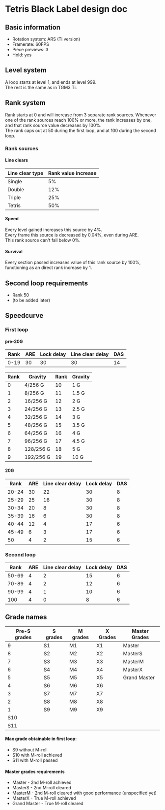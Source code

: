 # Tetris Black Label design doc

## Basic information  
* Rotation system: ARS (Ti version)
* Framerate: 60FPS
* Piece previews: 3
* Hold: yes

## Level system  
A loop starts at level 1, and ends at level 999.  
The rest is the same as in TGM3 Ti.

## Rank system  
Rank starts at 0 and will increase from 3 separate rank sources.
Whenever one of the rank sources reach 100% or more, the rank increases by one, and that rank source value decreases by 100%.  
The rank caps out at 50 during the first loop, and at 100 during the second loop.

### Rank sources  
#### Line clears  
Line clear type | Rank value increase
---|---
Single | 5%
Double | 12%
Triple | 25%
Tetris | 50%

#### Speed  
Every level gained increases this source by 4%.  
Every frame this source is decreased by 0.04%, even during ARE.  
This rank source can't fall below 0%.

#### Survival  
Every section passed increases value of this rank source by 100%, functioning as an direct rank increase by 1.

## Second loop requirements  
* Rank 50
* (to be added later)

## Speedcurve  
### First loop  
#### pre-20G  
Rank | ARE | Lock delay | Line clear delay | DAS
---|---|---|---|---
0-19 | 30 | 30 | 30 | 14

Rank | Gravity | Rank | Gravity
---|---|---|---
0 | 4/256 G | 10 | 1 G
1 | 8/256 G | 11 | 1.5 G
2 | 16/256 G | 12 | 2 G
3 | 24/256 G | 13 | 2.5 G
4 | 32/256 G | 14 | 3 G
5 | 48/256 G | 15 | 3.5 G
6 | 64/256 G | 16 | 4 G
7 | 96/256 G | 17 | 4.5 G
8 | 128/256 G | 18 | 5 G
9 | 192/256 G | 19 | 10 G

#### 20G  
Rank | ARE | Line clear delay | Lock delay | DAS
---|---|---|---|---
20-24 | 30 | 22 | 30 | 8
25-29 | 25 | 16 | 30 | 8
30-34 | 20 | 8 | 30 | 8
35-39 | 16 | 6 | 30 | 8
40-44 | 12 | 4 | 17 | 6
45-49 | 6 | 3 | 17 | 6
50 | 4 | 2 | 15 | 6

### Second loop  
Rank | ARE | Line clear delay | Lock delay | DAS
---|---|---|---|---
50-69 | 4 | 2 | 15 | 6
70-89 | 4 | 2 | 12 | 6
90-99 | 4 | 1 | 10 | 6
100 | 4 | 0 | 8 | 6

## Grade names  
Pre-S grades|S grades|M grades|X Grades|Master Grades
---|---|---|---|---
9|S1|M1|X1|Master
8|S2|M2|X2|MasterS
7|S3|M3|X3|MasterM
6|S4|M4|X4|MasterX
5|S5|M5|X5|Grand Master
4|S6|M6|X6|
3|S7|M7|X7|
2|S8|M8|X8|
1|S9|M9|X9|
|S10|||
|S11|||

#### Max grade obtainable in first loop:
* S9 without M-roll
* S10 with M-roll achieved
* S11 with M-roll passed

#### Master grades requirements
* Master - 2nd M-roll achieved
* MasterS - 2nd M-roll cleared
* MasterM - 2nd M-roll cleared with good performance (unspecified yet)
* MasterX - True M-roll achieved
* Grand Master - True M-roll cleared
